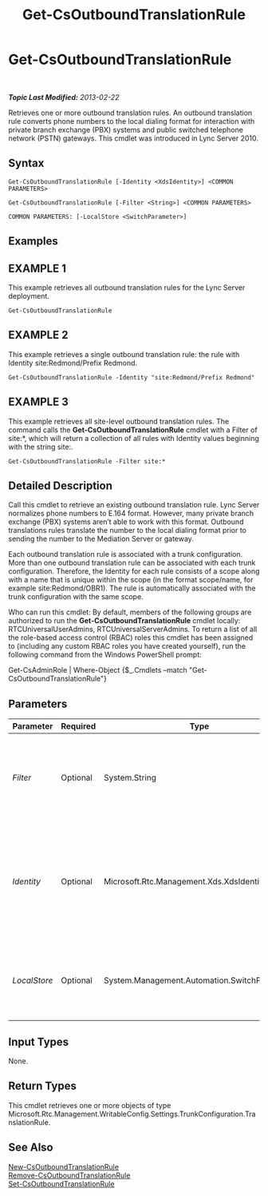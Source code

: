 ﻿---
title: Get-CsOutboundTranslationRule
TOCTitle: Get-CsOutboundTranslationRule
ms:assetid: 0564df17-dcca-44e1-9341-15521e0fa14b
ms:mtpsurl: https://technet.microsoft.com/en-us/library/Gg398104(v=OCS.15)
ms:contentKeyID: 48183284
ms.date: 07/23/2014
mtps_version: v=OCS.15
---

<div data-xmlns="http://www.w3.org/1999/xhtml">

<div class="topic" data-xmlns="http://www.w3.org/1999/xhtml" data-msxsl="urn:schemas-microsoft-com:xslt" data-cs="http://msdn.microsoft.com/en-us/">

<div data-asp="http://msdn2.microsoft.com/asp">

# Get-CsOutboundTranslationRule

</div>

<div id="mainSection">

<div id="mainBody">

<span> </span>

_**Topic Last Modified:** 2013-02-22_

Retrieves one or more outbound translation rules. An outbound translation rule converts phone numbers to the local dialing format for interaction with private branch exchange (PBX) systems and public switched telephone network (PSTN) gateways. This cmdlet was introduced in Lync Server 2010.

<div>

## Syntax

    Get-CsOutboundTranslationRule [-Identity <XdsIdentity>] <COMMON PARAMETERS>

    Get-CsOutboundTranslationRule [-Filter <String>] <COMMON PARAMETERS>

    COMMON PARAMETERS: [-LocalStore <SwitchParameter>]

</div>

<div>

## Examples

<div>

## EXAMPLE 1

This example retrieves all outbound translation rules for the Lync Server deployment.

    Get-CsOutboundTranslationRule

</div>

<div>

## EXAMPLE 2

This example retrieves a single outbound translation rule: the rule with Identity site:Redmond/Prefix Redmond.

    Get-CsOutboundTranslationRule -Identity "site:Redmond/Prefix Redmond"

</div>

<div>

## EXAMPLE 3

This example retrieves all site-level outbound translation rules. The command calls the **Get-CsOutboundTranslationRule** cmdlet with a Filter of site:\*, which will return a collection of all rules with Identity values beginning with the string site:.

    Get-CsOutboundTranslationRule -Filter site:*

</div>

</div>

<div>

## Detailed Description

Call this cmdlet to retrieve an existing outbound translation rule. Lync Server normalizes phone numbers to E.164 format. However, many private branch exchange (PBX) systems aren’t able to work with this format. Outbound translations rules translate the number to the local dialing format prior to sending the number to the Mediation Server or gateway.

Each outbound translation rule is associated with a trunk configuration. More than one outbound translation rule can be associated with each trunk configuration. Therefore, the Identity for each rule consists of a scope along with a name that is unique within the scope (in the format scope/name, for example site:Redmond/OBR1). The rule is automatically associated with the trunk configuration with the same scope.

Who can run this cmdlet: By default, members of the following groups are authorized to run the **Get-CsOutboundTranslationRule** cmdlet locally: RTCUniversalUserAdmins, RTCUniversalServerAdmins. To return a list of all the role-based access control (RBAC) roles this cmdlet has been assigned to (including any custom RBAC roles you have created yourself), run the following command from the Windows PowerShell prompt:

Get-CsAdminRole | Where-Object {$\_.Cmdlets –match "Get-CsOutboundTranslationRule"}

</div>

<div>

## Parameters


<table>
<colgroup>
<col style="width: 25%" />
<col style="width: 25%" />
<col style="width: 25%" />
<col style="width: 25%" />
</colgroup>
<thead>
<tr class="header">
<th>Parameter</th>
<th>Required</th>
<th>Type</th>
<th>Description</th>
</tr>
</thead>
<tbody>
<tr class="odd">
<td><p><em>Filter</em></p></td>
<td><p>Optional</p></td>
<td><p>System.String</p></td>
<td><p>Performs a wildcard search on Identity that allows you to narrow down your results to only those outbound translation rules whose identities match the given wildcard string.</p></td>
</tr>
<tr class="even">
<td><p><em>Identity</em></p></td>
<td><p>Optional</p></td>
<td><p>Microsoft.Rtc.Management.Xds.XdsIdentity</p></td>
<td><p>The unique identifier for the outbound translation rule you want to retrieve. The Identity consists of the scope followed by a unique name within each scope (for example, site:Redmond/OutboundRule1). Specifying a value for Identity will return at most one outbound translation rule.</p></td>
</tr>
<tr class="odd">
<td><p><em>LocalStore</em></p></td>
<td><p>Optional</p></td>
<td><p>System.Management.Automation.SwitchParameter</p></td>
<td><p>Retrieves the outbound translation rule from the local replica of the Central Management store, rather than the Central Management store itself.</p></td>
</tr>
</tbody>
</table>


</div>

<div>

## Input Types

None.

</div>

<div>

## Return Types

This cmdlet retrieves one or more objects of type Microsoft.Rtc.Management.WritableConfig.Settings.TrunkConfiguration.TranslationRule.

</div>

<div>

## See Also


[New-CsOutboundTranslationRule](new-csoutboundtranslationrule.md)  
[Remove-CsOutboundTranslationRule](remove-csoutboundtranslationrule.md)  
[Set-CsOutboundTranslationRule](set-csoutboundtranslationrule.md)  
  

</div>

</div>

<span> </span>

</div>

</div>

</div>

